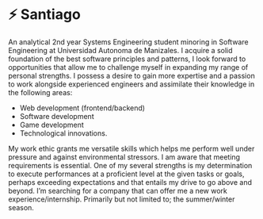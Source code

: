 ⚡ Santiago
===========

<!--
**santi-ug/santi-ug** is a ✨ _special_ ✨ repository because its `README.md` (this file) appears on your GitHub profile.

Here are some ideas to get you started:

- 🔭 I’m currently working on ...
- 🌱 I’m currently learning ...
- 👯 I’m looking to collaborate on ...
- 🤔 I’m looking for help with ...
- 📫 How to reach me: ...
- ⚡ Fun fact: ...
-->

An analytical 2nd year Systems Engineering student minoring in Software Engineering at Universidad Autonoma de Manizales. 
I acquire a solid foundation of the best software principles and patterns, I look forward to opportunities that allow me to challenge myself in expanding my range of personal strengths. I possess a desire to gain more expertise and a passion to work alongside experienced engineers and assimilate their knowledge in the following areas:
- Web development (frontend/backend)
- Software development
- Game development
- Technological innovations. 

My work ethic grants me versatile skills which helps me perform well under pressure and against environmental stressors. I am aware that meeting requirements is essential. One of my several strengths is my determination to execute performances at a proficient level at the given tasks or goals, perhaps exceeding expectations and that entails my drive to go above and beyond.
I’m searching for a company that can offer me a new work experience/internship. Primarily but not limited to; the summer/winter season.
